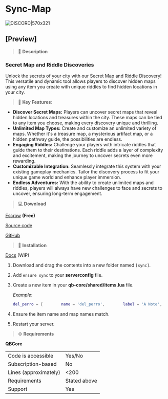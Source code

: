 # Sync-Map

![DISCORD|570x321](upload://eHq9dfrpOOGf2XPzQX8jcTkOsbf.jpeg)

## [Preview]
> :page_with_curl: **Description**
### **Secret Map and Riddle Discoveries**
Unlock the secrets of your city with our Secret Map and Riddle Discovery! This versatile and dynamic tool allows players to discover hidden maps using any item you create with unique riddles to find hidden locations in your city.

> :star2: **Key Features**:

* **Discover Secret Maps:** Players can uncover secret maps that reveal hidden locations and treasures within the city. These maps can be tied to any item you choose, making every discovery unique and thrilling.
* **Unlimited Map Types:** Create and customize an unlimited variety of maps. Whether it's a treasure map, a mysterious artifact map, or a hidden pathway guide, the possibilities are endless.
* **Engaging Riddles:** Challenge your players with intricate riddles that guide them to their destinations. Each riddle adds a layer of complexity and excitement, making the journey to uncover secrets even more rewarding.
* **Customizable Integration:** Seamlessly integrate this system with your existing gameplay mechanics. Tailor the discovery process to fit your unique game world and enhance player immersion.
* **Endless Adventures:** With the ability to create unlimited maps and riddles, players will always have new challenges to face and secrets to uncover, ensuring long-term engagement.

> :computer: **Download**

[Escrow](https://store.syncscripts.net/category/2703803)  **(Free)**

[Source code](https://store.syncscripts.net/category/2707216)

[GitHub](https://github.com/TheOfficialPig/Sync-Map)

> :book: **Installation**

[Docs](https://docs.syncscripts.net/sync-scripts/) (WIP)

1. Download and drag the contents into a new folder named `[sync]`.
2. Add `ensure sync` to your **serverconfig** file.
3. Create a new item in your **qb-core/shared/items.lua** file.

   *Example*:
   ```lua
   del_perro = {        name = 'del_perro',        label = 'A Note',        weight = 100,        type = 'item',        image= 'Note.png',        unique = true,        useable = true,        shouldClose = true,        description = 'A Note With Something Written On It'    },
4. Ensure the item name and map names match.
5. Restart your server.

> :gear: **Requirements**

**QBCore**

|                                         |                                |
|-------------------------------------|----------------------------|
| Code is accessible       | Yes/No                 |
| Subscription-based      | No                 |
| Lines (approximately)  | <200  |
| Requirements                | Stated above      |
| Support                           | Yes                 |
